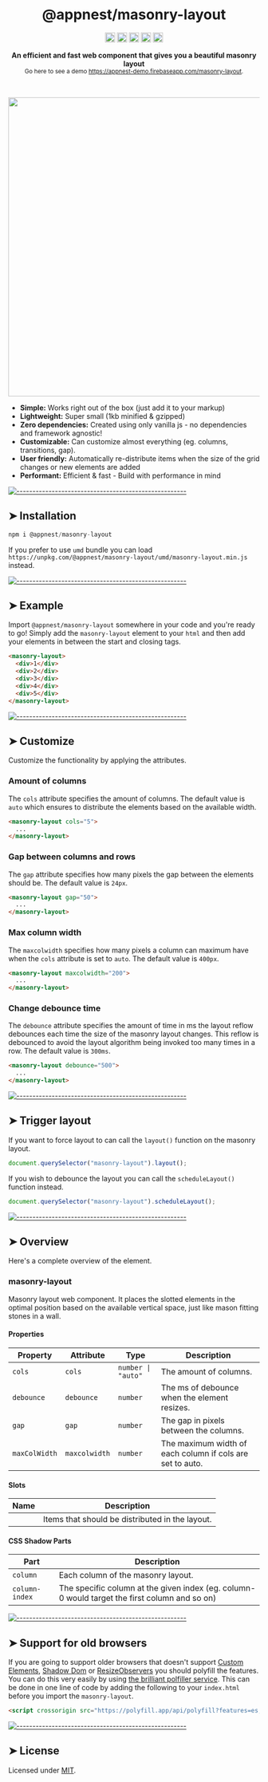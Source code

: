 <h1 align="center">@appnest/masonry-layout</h1>

<p align="center">
		<a href="https://npmcharts.com/compare/@appnest/masonry-layout?minimal=true"><img alt="Downloads per month" src="https://img.shields.io/npm/dm/@appnest/masonry-layout.svg" height="20"/></a>
<a href="https://www.npmjs.com/package/@appnest/masonry-layout"><img alt="NPM Version" src="https://img.shields.io/npm/v/@appnest/masonry-layout.svg" height="20"/></a>
<a href="https://david-dm.org/andreasbm/masonry-layout"><img alt="Dependencies" src="https://img.shields.io/david/andreasbm/masonry-layout.svg" height="20"/></a>
<a href="https://github.com/andreasbm/masonry-layout/graphs/contributors"><img alt="Contributors" src="https://img.shields.io/github/contributors/andreasbm/masonry-layout.svg" height="20"/></a>
<a href="https://www.webcomponents.org/element/@appnest/masonry-layout"><img alt="Published on webcomponents.org" src="https://img.shields.io/badge/webcomponents.org-published-blue.svg" height="20"/></a>
	</p>


<p align="center">
  <b>An efficient and fast web component that gives you a beautiful masonry layout</b></br>
  <sub> Go here to see a demo <a href="https://appnest-demo.firebaseapp.com/masonry-layout">https://appnest-demo.firebaseapp.com/masonry-layout</a>.<sub>
</p>

<br />


<p align="center">
	<img src="https://raw.githubusercontent.com/andreasbm/masonry-layout/master/example.gif" width="600">
</p>

* **Simple:** Works right out of the box (just add it to your markup)
* **Lightweight:** Super small (1kb minified & gzipped)
* **Zero dependencies:** Created using only vanilla js - no dependencies and framework agnostic!
* **Customizable:** Can customize almost everything (eg. columns, transitions, gap).
* **User friendly:** Automatically re-distribute items when the size of the grid changes or new elements are added
* **Performant:** Efficient & fast - Build with performance in mind


[![-----------------------------------------------------](https://raw.githubusercontent.com/andreasbm/readme/master/assets/lines/rainbow.png)](#installation)

## ➤ Installation

```javascript
npm i @appnest/masonry-layout
```

If you prefer to use `umd` bundle you can load `https://unpkg.com/@appnest/masonry-layout/umd/masonry-layout.min.js` instead.


[![-----------------------------------------------------](https://raw.githubusercontent.com/andreasbm/readme/master/assets/lines/rainbow.png)](#example)

## ➤ Example

Import `@appnest/masonry-layout` somewhere in your code and you're ready to go! Simply add the `masonry-layout` element to your `html` and then add your elements in between the start and closing tags.

```html
<masonry-layout>
  <div>1</div>
  <div>2</div>
  <div>3</div>
  <div>4</div>
  <div>5</div>
</masonry-layout>
```


[![-----------------------------------------------------](https://raw.githubusercontent.com/andreasbm/readme/master/assets/lines/rainbow.png)](#customize)

## ➤ Customize

Customize the functionality by applying the attributes.

### Amount of columns

The `cols` attribute specifies the amount of columns. The default value is `auto` which ensures to distribute the elements based on the available width.

```html
<masonry-layout cols="5">
  ...
</masonry-layout>
```

### Gap between columns and rows

The `gap` attribute specifies how many pixels the gap between the elements should be. The default value is `24px`.

```html
<masonry-layout gap="50">
  ...
</masonry-layout>
```

### Max column width

The `maxcolwidth` specifies how many pixels a column can maximum have when the `cols` attribute is set to `auto`. The default value is `400px`.

```html
<masonry-layout maxcolwidth="200">
  ...
</masonry-layout>
```

### Change debounce time

The `debounce` attribute specifies the amount of time in ms the layout reflow debounces each time the size of the masonry layout changes. This reflow is debounced to avoid the layout algorithm being invoked too many times in a row. The default value is `300ms`.

```html
<masonry-layout debounce="500">
  ...
</masonry-layout>
```


[![-----------------------------------------------------](https://raw.githubusercontent.com/andreasbm/readme/master/assets/lines/rainbow.png)](#trigger-layout)

## ➤ Trigger layout

If you want to force layout to can call the `layout()` function on the masonry layout.

```js
document.querySelector("masonry-layout").layout();
```

If you wish to debounce the layout you can call the `scheduleLayout()` function instead.

```js
document.querySelector("masonry-layout").scheduleLayout();
```


[![-----------------------------------------------------](https://raw.githubusercontent.com/andreasbm/readme/master/assets/lines/rainbow.png)](#overview)

## ➤ Overview

Here's a complete overview of the element.

### masonry-layout

Masonry layout web component. It places the slotted elements in the optimal position based
on the available vertical space, just like mason fitting stones in a wall.

#### Properties

| Property      | Attribute     | Type               | Description                                      |
|---------------|---------------|--------------------|--------------------------------------------------|
| `cols`        | `cols`        | `number \| "auto"` | The amount of columns.                           |
| `debounce`    | `debounce`    | `number`           | The ms of debounce when the element resizes.     |
| `gap`         | `gap`         | `number`           | The gap in pixels between the columns.           |
| `maxColWidth` | `maxcolwidth` | `number`           | The maximum width of each column if cols are set to auto. |

#### Slots

| Name | Description                                     |
|------|-------------------------------------------------|
|      | Items that should be distributed in the layout. |

#### CSS Shadow Parts

| Part           | Description                                      |
|----------------|--------------------------------------------------|
| `column`       | Each column of the masonry layout.               |
| `column-index` | The specific column at the given index (eg. column-0 would target the first column and so on) |



[![-----------------------------------------------------](https://raw.githubusercontent.com/andreasbm/readme/master/assets/lines/rainbow.png)](#support-for-old-browsers)

## ➤ Support for old browsers

If you are going to support older browsers that doesn't support [Custom Elements](https://caniuse.com/#search=Custom%20Elements), [Shadow Dom](https://caniuse.com/#search=shadow%20root) or [ResizeObservers](https://caniuse.com/#search=resize%20observer) you should polyfill the features. You can do this very easily by using [the brilliant polfiller service](https://github.com/wessberg/polyfiller). This can be done in one line of code by adding the following to your `index.html` before you import the `masonry-layout`.

```html
<script crossorigin src="https://polyfill.app/api/polyfill?features=es,template,shadow-dom,custom-elements,resizeobserver"></script>
```


[![-----------------------------------------------------](https://raw.githubusercontent.com/andreasbm/readme/master/assets/lines/rainbow.png)](#license)

## ➤ License
	
Licensed under [MIT](https://opensource.org/licenses/MIT).
